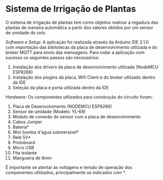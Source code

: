 # Sistema de Irrigação de Plantas 

O sistema de irrigação de plantas tem como objetivo realizar a regadura das plantas de maneira automática a partir dos valores obtidos por um sensor de umidade do solo. 





*Software e Setup:* A aplicação foi realizada através da Arduíno IDE 2.1.0 com importação das bibliotecas da placa de desenvolvimento utilizada e do broker MQTT para envio das mensagens. Para rodar a aplicação com sucesso os seguintes passos são necessários:

1. Instalação dos drivers da placa de desenvolvimento utilizada (NodeMCU ESP8266)
2. Instalação dos plugins da placa, Wifi Client e do broker utilizado dentro da IDE
3. Seleção da placa e porta utilizada dentro da IDE


*Hardware:*
Os componentes utilizados para construção do circuito foram:
1. Placa de Desenvolvimento (NODEMCU ESP8266)
2. Sensor de umidade (Modelo: YL-69)
3. Módulo de conexão do sensor com a placa de desenvolvimento
4. Cabos Jumper 
5. Bateria* 
6. Mini bomba d'água submersível*
7. Relé 5V* 
8. Protoboard
9. Micro USB
10. Fita isolante
11. Mangueira de 6mm

É importante se atentar às voltagens e tensão de operação dos componentes utilizados, principalmente os indicados com *. 

